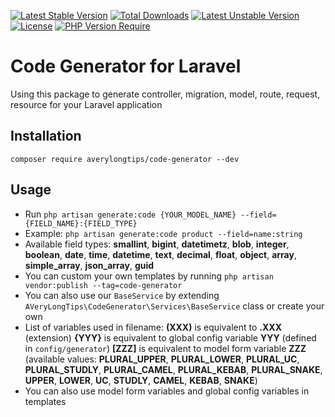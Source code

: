 [![Latest Stable Version](http://poser.pugx.org/averylongtips/code-generator/v)](https://packagist.org/packages/averylongtips/code-generator)
[![Total Downloads](http://poser.pugx.org/averylongtips/code-generator/downloads)](https://packagist.org/packages/averylongtips/code-generator)
[![Latest Unstable Version](http://poser.pugx.org/averylongtips/code-generator/v/unstable)](https://packagist.org/packages/averylongtips/code-generator)
[![License](http://poser.pugx.org/averylongtips/code-generator/license)](https://packagist.org/packages/averylongtips/code-generator)
[![PHP Version Require](http://poser.pugx.org/averylongtips/code-generator/require/php)](https://packagist.org/packages/averylongtips/code-generator)

# Code Generator for Laravel
Using this package to generate controller, migration, model, route, request, resource for your Laravel application

## Installation
```composer require averylongtips/code-generator --dev```

## Usage
* Run `php artisan generate:code {YOUR_MODEL_NAME} --field={FIELD_NAME}:{FIELD_TYPE}`
* Example: `php artisan generate:code product --field=name:string`
* Available field types: **smallint**, **bigint**, **datetimetz**, **blob**, **integer**, **boolean**, **date**, **time**, **datetime**, **text**, **decimal**, **float**, **object**, **array**, **simple_array**, **json_array**, **guid**
* You can custom your own templates by running `php artisan vendor:publish --tag=code-generator`
* You can also use our `BaseService` by extending `AVeryLongTips\CodeGenerator\Services\BaseService` class or create your own
* List of variables used in filename: 
  **(XXX)** is equivalent to **.XXX** (extension)
  **{YYY}** is equivalent to global config variable **YYY** (defined in `config/generator`)
  **[ZZZ]** is equivalent to model form variable **ZZZ** (available values: **PLURAL_UPPER**, **PLURAL_LOWER**, **PLURAL_UC**, **PLURAL_STUDLY**, **PLURAL_CAMEL**, **PLURAL_KEBAB**, **PLURAL_SNAKE**, **UPPER**, **LOWER**, **UC**, **STUDLY**, **CAMEL**, **KEBAB**, **SNAKE**)
* You can also use model form variables and global config variables in templates